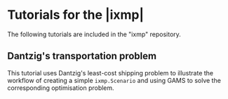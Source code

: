 Tutorials for the  |ixmp|
=========================

The following tutorials are included in the "ixmp" repository.

Dantzig's transportation problem
--------------------------------

This tutorial uses Dantzig's least-cost shipping problem
to illustrate the workflow of creating a simple ``ixmp.Scenario``
and using GAMS to solve the corresponding optimisation problem.
